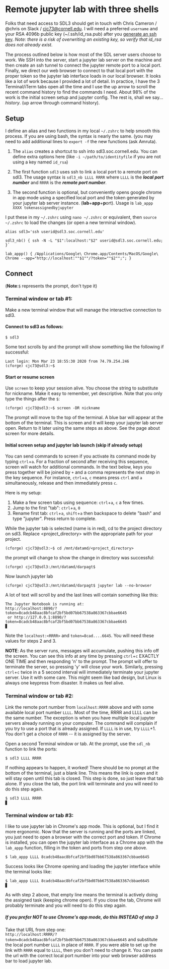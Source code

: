 # Remote jupyter lab with three shells

Folks that need access to SDL3 should get in touch with Chris Cameron / @chris on Slack /  cjc73@cornell.edu. I will need a preferred `username` and your RSA 4096b public key (~/.ssh/id_rsa.pub) after you [generate an ssh key](https://help.github.com/en/github/authenticating-to-github/generating-a-new-ssh-key-and-adding-it-to-the-ssh-agent). *Note: there is a risk of overwriting an existing key, so verify that id\_rsa does not already exist.*


The process outlined below is how most of the SDL server users choose to work. We SSH into the server, start a jupyter lab server on the machine and then create an ssh tunnel to connect the jupyter remote port to a local port. Finally, we direct our web browser to connect to that local port with the proper token so the jupyter lab interface loads in our local browser. It looks like a lot of work because I provided a lot of detail. In practice, I have the 3 Terminal/iTerm tabs open all the time and I use the up arrow to scroll the recent command history to find the commands I need. About 98% of the work is the initial screen setup and jupyter config. The rest is, shall we say... _history_. (up arrow through command history).

## Setup

I define an alias and two functions in my local `~/.zshrc` to help smooth this process. If you are using bash, the syntax is nearly the same. (you may need to add additional lines to `export -f` the new functions (ask Amruta).

1. The `alias` creates a shortcut to ssh into sdl3.soc.cornell.edu. You can define extra options here (like `-i ~/path/to/identityfile` if you are not using a key named `id_rsa`)

2. The first function `sdl3` uses ssh to link a local port to a remote port on sdl3. The usage syntax is `sdl3_nb LLLL RRRR` where `LLLL` is the **_local port number_** and `RRRR` is the **_remote port number_**.

3. The second function is optional, but conveniently opens google chrome in app mode using a specified local port and the token generated by your jupyter lab server instance. (**lab**+**app**+**p**ort). Usage is `lab_appp XXXX tokenassignedbyjupyter`


I put these in my `~/.zshrc` using `nano ~/.zshrc` or equivalent, then `source ~/.zshrc` to load the changes (or open a new terminal window). 

```
alias sdl3='ssh userid@sdl3.soc.cornell.edu'  

sdl3_nb() { ssh -N -L "$1":localhost:"$2" userid@sdl3.soc.cornell.edu; }`

lab_appp() { /Applications/Google\ Chrome.app/Contents/MacOS/Google\ Chrome --app="http://localhost:""$1""/?token=""$2"";"; }
```

## Connect ##
(**Note**:`$` represents the prompt, don't type it)  

### Terminal window or tab #1:

Make a new terminal window that will manage the interactive connection to sdl3. 


#### Connect to sdl3 as follows:

```shell
$ sdl3

```

Some text scrolls by and the prompt will show something like the following if successful:    

```shell
Last login: Mon Mar 23 18:55:30 2020 from 74.79.254.246
(cforge) cjc73@sdl3:~$ 
```

#### Start or resume screen 
Use `screen` to keep your session alive. You choose the string to substitute for nickname. Make it easy to remember, yet descriptive. Note that you only type the things after the `$`:

```shell
(cforge) cjc73@sdl3:~$ screen -DR nickname
```
The prompt will move to the top of the terminal. A blue bar will appear at the bottom of the terminal. This is screen and it will keep your jupyter lab server open. Return to it later using the same steps as above. See the page about screen for more details. 

#### Initial screen setup and jupyter lab launch (skip if already setup)

You can send commands to screen if you activate its command mode by typing `ctrl`+`a`. For a fraction of second after receiving this sequence, screen will watch for additional commands. In the text below, keys you press together will be joined by `+` and a comma represents the next step in the key sequence. For instance, `ctrl`+`a`, `c` means press `ctrl` and `a` simultaneously, release and then immediately press `c`. 

Here is my setup:  

1. Make a few screen tabs using sequence: `ctrl`+`a`, `c` a few times.   
2. Jump to the first "tab": `ctrl`+`a`, `0`  
3. Rename first tab: `ctrl`+`a`, `shift`+`a` then backspace to delete "bash" and type "jupyter". Press return to complete. 

While the jupyter tab is selected (name is in red), cd to the project directory on sdl3. Replace <project_directory> with the appropriate path for your project.  
 
```shell
(cforge) cjc73@sdl3:~$ cd /mnt/datamd/<project_directory>
```

the prompt will change to show the change in directory was successful:  

```shell
(cforge) cjc73@sdl3:/mnt/datamd/darpagt$
```

Now launch jupyter lab  

```shell
(cforge) cjc73@sdl3:/mnt/datamd/darpagt$ jupyter lab --no-browser
```

A lot of text will scroll by and the last lines will contain something like this:

```shell
The Jupyter Notebook is running at:
http://localhost:8890/?token=8cadcb48aac8bfcaf2bf5bd07bb67538a863367cbbae6645
 or http://127.0.0.1:8890/?token=8cadcb48aac8bfcaf2bf5bd07bb67538a863367cbbae6645
▊
```

Note the `localhost:<RRRR>` and `token=8cad....6645`. You will need these values for steps 2 and 3. 

**NOTE**: As the server runs, messages will accumulate, pushing this info off the screen. You can see this info at any time by pressing `ctrl`+`c` EXACTLY ONE TIME and then responding 'n' to the prompt. The prompt will offer to terminate the server, so pressing 'y' will close your work. Similarly, pressing `ctrl`+`c` twice in a 5 second interval will immediately terminate your jupyter server. Use it with some care. This might seem like bad design, but Linux is always one keypress from disaster. It makes us feel alive. 



### Terminal window or tab #2:

Link the remote port number from `localhost:RRRR` above and with some available local port number `LLLL`. Most of the time, RRRR and LLLL can be the same number. The exception is when you have multiple local jupyter servers already running on your computer. The command will complain if you try to use a port that is already assigned. If `LLLL` is in use, try `LLLL`+1. You don't get a choice of `RRRR` -- it is assigned by the server. 

Open a second Terminal window or tab. At the prompt, use the `sdl_nb` function to link the ports:

```shell
$ sdl3 LLLL RRRR
```
If nothing appears to happen, it worked! There should be no prompt at the bottom of the terminal, just a blank line. This means the link is open and it will stay open until this tab is closed. This step is done, so just leave that tab alone. If you close the tab, the port link will terminate and you will need to do this step again. 

```shell
$ sdl3 LLLL RRRR
▊
```

### Terminal window or tab #3:

I like to use jupyter lab in Chrome's app mode. This is optional, but I find it more ergonomic. Now that the server is running and the ports are linked, you just need to open a browser with the correct port and token. If Chrome is installed, you can open the jupyter lab interface as a Chrome app with the `lab_appp` function, filling in the token and ports from step one above. 

```shell
$ lab_appp LLLL 8cadcb48aac8bfcaf2bf5bd07bb67538a863367cbbae6645
```

Success looks like Chrome opening and loading the jupyter interface while the terminal looks like:

```shell
$ lab_appp LLLL 8cadcb48aac8bfcaf2bf5bd07bb67538a863367cbbae6645
▊
```
As with step 2 above, that empty line means the terminal is actively doing the assigned task (keeping chrome open). If you close the tab, Chrome will probably terminate and you will need to do this step again. 

##### If you prefer NOT to use Chrome's app mode, do this INSTEAD of step 3 
Take that URL from step one:  
`http://localhost:RRRR/?token=8cadcb48aac8bfcaf2bf5bd07bb67538a863367cbbae6645` and substitute the local port number `LLLL` in place of `RRRR`. If you were able to set up the link with `RRRR` equal to `LLLL`, then you don't need to change it. You can paste the url with the correct local port number into your web browser address bar to load jupyter lab. 